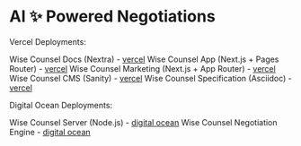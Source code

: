# AI ✨ Powered Negotiations


Vercel Deployments:

Wise Counsel Docs (Nextra) - [vercel](https://vercel.com/teamatharva/wisecounsel-docs)
Wise Counsel App (Next.js + Pages Router) - [vercel](https://vercel.com/teamatharva/wisecounsel-app)
Wise Counsel Marketing (Next.js + App Router) - [vercel](https://vercel.com/teamatharva/wisecounsel-marketing)
Wise Counsel CMS (Sanity) - [vercel](https://vercel.com/teamatharva/wisecounsel-cms)
Wise Counsel Specification (Asciidoc) - [vercel](https://vercel.com/teamatharva/wisecounsel-specification)

Digital Ocean Deployments:

Wise Counsel Server (Node.js) - [digital ocean](https://cloud.digitalocean.com/droplets/371742999/)
Wise Counsel Negotiation Engine - [digital ocean](https://cloud.digitalocean.com/droplets/371187003/)

